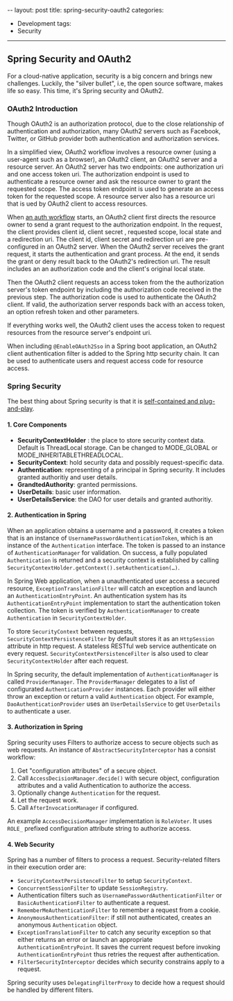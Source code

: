 --
layout: post
title: spring-security-oauth2
categories:
- Development
tags:
- Security
---

## Spring Security and OAuth2
For a cloud-native application, security is a big concern and brings new challenges. Luckily, the "silver bullet", i.e, the open source software, makes life so easy. This time, it's Spring security and OAuth2.

### OAuth2 Introduction
Though OAuth2 is an authorization protocol, due to the close relationship of authentication and authorization, many OAuth2 servers such as Facebook, Twitter, or GitHub provider both authentication and authorization services.

In a simplified view, OAuth2 workflow involves a resource owner (using a user-agent such as a browser), an OAuth2 client, an OAuth2 server and a resource server. An OAuth2 server has two endpoints: one authorization uri and one access token uri. The authorization endpoint is used to authenticate a resource owner and ask the resource owner to grant the requested scope. The access token endpoint is used to generate an access token for the requested scope. A resource server also has a resource uri that is ued by OAuth2 client to access resources.

When [an auth workflow](1) starts, an OAuth2 client first directs the resource owner to send a grant request to the authorization endpoint. In the request, the client provides client id, client secret , requested scope, local state and a redirection uri. The client id, client secret and redirection uri are pre-configured in an OAuth2 server. When the OAuth2 server receives the grant request, it starts the authentication and grant process. At the end, it sends the grant or deny result back to the OAuth2's redirection uri. The result includes an an authorization code and the client's original local state.

Then the OAuth2 client requests an access token from the the authorization server's token endpoint by including the authorization code received in the previous step. The authorization code is used to authenticate the OAuth2 client. If valid, the authorization server responds back with an access token, an option refresh token and other parameters.

If everything works well, the OAuth2 client uses the access token to request resources from the resource server's endpoint uri.

When including `@EnableOAuth2Sso` in a Spring boot application, an OAuth2 client authentication filter is added to the Spring http security chain. It can be used to authenticate users and request access code for resource access.

### Spring Security
The best thing about Spring security is that it is [self-contained and plug-and-play](2).  

#### 1. Core Components

* __SecurityContextHolder__ : the place to store security context data. Default is ThreadLocal storage. Can be changed to MODE_GLOBAL or MODE_INHERITABLETHREADLOCAL.
* __SecurityContext__: hold security data and possibly request-specific data.
* __Authentication__: representing of a principal in Spring security. It includes granted authoritiy and user details.
* __GrandtedAuthority__: granted permissions.
* __UserDetails__: basic user information.
* __UserDetailsService__: the DAO for user details and granted authoritiy.

#### 2. Authentication in Spring
When an application obtains a username and a password, it creates a token that is an instance of `UsernamePasswordAuthenticationToken`, which is an instance of the `Authentication` interface. The token is passed to an instance of `AuthenticationManager` for validation. On success, a fully populated `Authentication` is returned and a security context is established by calling `SecurityContextHolder.getContext().setAuthentication(…​)`.

In Spring Web application, when a unauthenticated user access a secured resource, `ExceptionTranslationFilter` will catch an exception and launch an `AuthenticationEntryPoint`. An authentication system has its `AuthenticationEntryPoint` implementation to start the authentication token collection. The token is verified by `AuthenticationManager` to create `Authentication` in `SecurityContextHolder`.

To store `SecurityContext` between requests, `SecurityContextPersistenceFilter` by default stores it as an `HttpSession` attribute in http request. A stateless RESTful web service authenticate on every request. `SecurityContextPersistenceFilter` is also used to clear `SecurityContextHolder` after each request.

In Spring security, the default implementation of `AuthenticationManager` is called `ProviderManager`. The `ProviderManager` delegates to a list of configurated `AuthenticationProvider` instances. Each provider will either throw an exception or return a valid `Authentication` object. For example, `DaoAuthenticationProvider` uses an `UserDetailsService` to get `UserDetails` to authenticate a user.

#### 3. Authorization in Spring
Spring security uses Filters to authorize access to secure objects such as web requests. An instance of `AbstractSecurityInterceptor` has a consist workflow:
1. Get "configuration attributes" of a secure object.
2. Call `AccessDecisionManager.decide()` with secure object, configuration attributes and a valid Authentication to authorize the access.
3. Optionally change `Authentication` for the request.
4. Let the request work.
5. Call `AfterInvocationManager` if configured.

An example `AccessDecisionManager` implementation is `RoleVoter`. It uses `ROLE_` prefixed configuration attribute string to authorize access.  

 #### 4. Web Security
Spring has a number of filters to process a request. Security-related filters in their execution order are:
* `SecurityContextPersistenceFilter` to setup `SecurityContext`.
* `ConcurrentSessionFilter` to update `SessionRegistry`.
* Authentication filters such as `UsernamePasswordAuthenticationFilter` or `BasicAuthenticationFilter` to authenticate a request.
* `RememberMeAuthenticationFilter` to remember a request from a cookie.
* `AnonymousAuthenticationFilter`: if still not authenticated, creates an anonymous `Authentication` object.
* `ExceptionTranslationFilter` to catch any security exception so that either returns an error or launch an appropriate `AuthenticationEntryPoint`. It saves the current request before invoking `AuthenticationEntryPoint` thus retries the request after authentication.
* `FilterSecurityInterceptor` decides which security constrains apply to a request.   

Spring security uses `DelegatingFilterProxy` to decide how a request should be handled by different filters.



[1]: https://tools.ietf.org/html/rfc6749#section-4
[2]: http://docs.spring.io/spring-security/site/docs/4.1.1.RELEASE/reference/htmlsingle/#technical-overview
